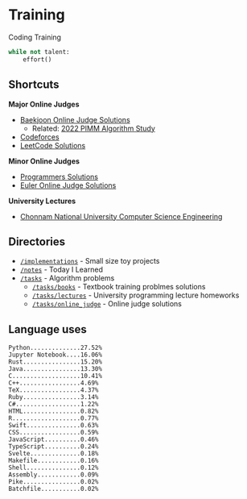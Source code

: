 # Training
Coding Training

```python
while not talent:
    effort()
```

## Shortcuts
**Major Online Judges**
* [Baekjoon Online Judge Solutions](./tasks/online_judge/baekjoon/)
  * Related: [2022 PIMM Algorithm Study](https://github.com/rootachieve/Algorithm-study)
* [Codeforces](./tasks/online_judge/codeforces/)
* [LeetCode Solutions](./tasks/online_judge/leetcode/)

**Minor Online Judges**
* [Programmers Solutions](./tasks/online_judge/programmers)
* [Euler Online Judge Solutions](./tasks/online_judge/euleroj)

**University Lectures**
* [Chonnam National University Computer Science Engineering](./tasks/lectures/jnu/)

## Directories
* [`/implementations`](./implementations/) - Small size toy projects
* [`/notes`](./notes/) - Today I Learned
* [`/tasks`](./tasks/) - Algorithm problems
  * [`/tasks/books`](./tasks/books/) - Textbook training problmes solutions
  * [`/tasks/lectures`](./tasks/lectures/) - University programming lecture homeworks
  * [`/tasks/online_judge`](./tasks/online_judge/) - Online judge solutions

## Language uses
```
Python..............27.52%
Jupyter Notebook....16.06%
Rust................15.20%
Java................13.30%
C...................10.41%
C++.................4.69%
TeX.................4.37%
Ruby................3.14%
C#..................1.22%
HTML................0.82%
R...................0.77%
Swift...............0.63%
CSS.................0.59%
JavaScript..........0.46%
TypeScript..........0.24%
Svelte..............0.18%
Makefile............0.16%
Shell...............0.12%
Assembly............0.09%
Pike................0.02%
Batchfile...........0.02%
```
